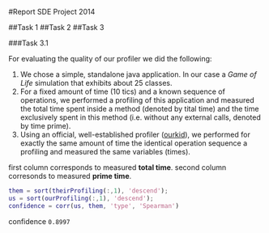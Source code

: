 #Report SDE Project 2014

##Task 1
##Task 2
##Task 3


###Task 3.1

For evaluating the quality of our profiler we did the following:
1. We chose a simple, standalone java application. In our case a _Game of Life_ simulation that exhibits about 25 classes. 
2. For a fixed amount of time (10 tics) and a known sequence of operations, we performed a profiling of this application and measured the total time spent inside a method (denoted by tital time) and the time exclusively spent in this method (i.e. without any external calls, denoted by time prime).
3. Using an official, well-established profiler ([ourkid](http://www.yourkit.com/)), we performed for exactly the same amount of time the identical operation sequence a profiling and measured the same variables (times). 


first column corresponds to measured **total time**.
second column corresonds to measured **prime time**.

```matlab
them = sort(theirProfiling(:,1), 'descend');
us = sort(ourProfiling(:,1), 'descend');
confidence = corr(us, them, 'type', 'Spearman')
```

confidence `0.8997`



